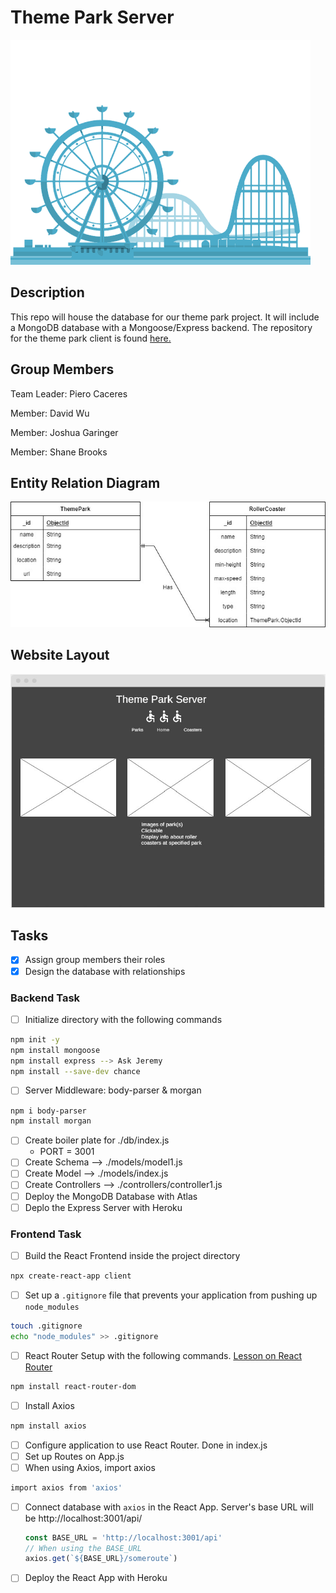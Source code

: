 # Theme Park Server

![Theme parkimage](/assets/GTY.gif)

## Description

This repo will house the database for our theme park project. It will include a MongoDB database with a Mongoose/Express backend. The repository for the theme park client is found [here.](https://github.com/pierocaceres/Theme_Park_Client) 

## Group Members

Team Leader: Piero Caceres

Member: David Wu

Member: Joshua Garinger

Member: Shane Brooks

## Entity Relation Diagram

![ERD](/assets/ThemePark%20ERD.jpg) 

## Website Layout

![Website Layout](/assets/Website%20Layout.jpg)

## Tasks

- [x] Assign group members their roles
- [x] Design the database with relationships

### Backend Task

- [ ] Initialize directory with the following commands
```sh
npm init -y
npm install mongoose
npm install express --> Ask Jeremy
npm install --save-dev chance
```
- [ ] Server Middleware: body-parser & morgan
```sh
npm i body-parser
npm install morgan
```
- [ ] Create boiler plate for ./db/index.js
    - PORT = 3001
- [ ] Create Schema --> ./models/model1.js
- [ ] Create Model --> ./models/index.js
- [ ] Create Controllers --> ./controllers/controller1.js
- [ ] Deploy the MongoDB Database with Atlas
- [ ] Deplo the Express Server with Heroku

### Frontend Task

- [ ] Build the React Frontend inside the project directory
```sh
npx create-react-app client
```
- [ ] Set up a `.gitignore` file that prevents your application from pushing up `node_modules`
```sh
touch .gitignore
echo "node_modules" >> .gitignore
```
- [ ] React Router Setup with the following commands. [Lesson on React Router](https://github.com/SEI-R-2-22/u2_lesson_react_router)
```sh
npm install react-router-dom
```
- [ ] Install Axios
```sh
npm install axios
```
- [ ] Configure application to use React Router. Done in index.js
- [ ] Set up Routes on App.js
- [ ] When using Axios, import axios
```sh
import axios from 'axios'
```
- [ ] Connect database with `axios` in the React App. Server's base URL will be http://localhost:3001/api/
  ```js
  const BASE_URL = 'http://localhost:3001/api'
  // When using the BASE_URL
  axios.get(`${BASE_URL}/someroute`)
  ```
- [ ] Deploy the React App with Heroku
